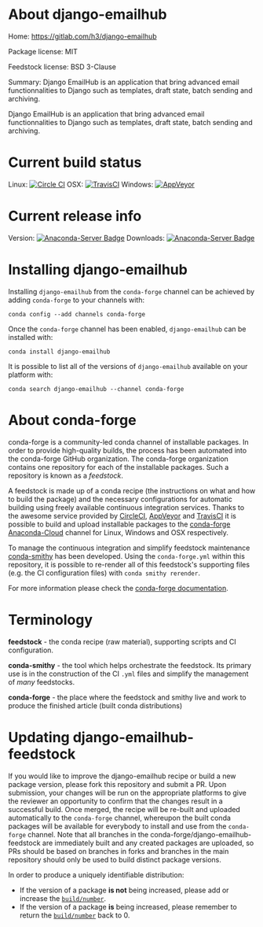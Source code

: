 About django-emailhub
=====================

Home: https://gitlab.com/h3/django-emailhub

Package license: MIT

Feedstock license: BSD 3-Clause

Summary: Django EmailHub is an application that bring advanced email functionnalities to Django such as templates, draft state, batch sending and archiving.

Django EmailHub is an application that bring advanced email functionnalities to Django such as templates, draft state, batch sending and archiving.

Current build status
====================

Linux: [![Circle CI](https://circleci.com/gh/conda-forge/django-emailhub-feedstock.svg?style=shield)](https://circleci.com/gh/conda-forge/django-emailhub-feedstock)
OSX: [![TravisCI](https://travis-ci.org/conda-forge/django-emailhub-feedstock.svg?branch=master)](https://travis-ci.org/conda-forge/django-emailhub-feedstock)
Windows: [![AppVeyor](https://ci.appveyor.com/api/projects/status/github/conda-forge/django-emailhub-feedstock?svg=True)](https://ci.appveyor.com/project/conda-forge/django-emailhub-feedstock/branch/master)

Current release info
====================
Version: [![Anaconda-Server Badge](https://anaconda.org/conda-forge/django-emailhub/badges/version.svg)](https://anaconda.org/conda-forge/django-emailhub)
Downloads: [![Anaconda-Server Badge](https://anaconda.org/conda-forge/django-emailhub/badges/downloads.svg)](https://anaconda.org/conda-forge/django-emailhub)

Installing django-emailhub
==========================

Installing `django-emailhub` from the `conda-forge` channel can be achieved by adding `conda-forge` to your channels with:

```
conda config --add channels conda-forge
```

Once the `conda-forge` channel has been enabled, `django-emailhub` can be installed with:

```
conda install django-emailhub
```

It is possible to list all of the versions of `django-emailhub` available on your platform with:

```
conda search django-emailhub --channel conda-forge
```


About conda-forge
=================

conda-forge is a community-led conda channel of installable packages.
In order to provide high-quality builds, the process has been automated into the
conda-forge GitHub organization. The conda-forge organization contains one repository
for each of the installable packages. Such a repository is known as a *feedstock*.

A feedstock is made up of a conda recipe (the instructions on what and how to build
the package) and the necessary configurations for automatic building using freely
available continuous integration services. Thanks to the awesome service provided by
[CircleCI](https://circleci.com/), [AppVeyor](http://www.appveyor.com/)
and [TravisCI](https://travis-ci.org/) it is possible to build and upload installable
packages to the [conda-forge](https://anaconda.org/conda-forge)
[Anaconda-Cloud](http://docs.anaconda.org/) channel for Linux, Windows and OSX respectively.

To manage the continuous integration and simplify feedstock maintenance
[conda-smithy](http://github.com/conda-forge/conda-smithy) has been developed.
Using the ``conda-forge.yml`` within this repository, it is possible to re-render all of
this feedstock's supporting files (e.g. the CI configuration files) with ``conda smithy rerender``.

For more information please check the [conda-forge documentation](https://conda-forge.org/docs/).

Terminology
===========

**feedstock** - the conda recipe (raw material), supporting scripts and CI configuration.

**conda-smithy** - the tool which helps orchestrate the feedstock.
                   Its primary use is in the construction of the CI ``.yml`` files
                   and simplify the management of *many* feedstocks.

**conda-forge** - the place where the feedstock and smithy live and work to
                  produce the finished article (built conda distributions)


Updating django-emailhub-feedstock
==================================

If you would like to improve the django-emailhub recipe or build a new
package version, please fork this repository and submit a PR. Upon submission,
your changes will be run on the appropriate platforms to give the reviewer an
opportunity to confirm that the changes result in a successful build. Once
merged, the recipe will be re-built and uploaded automatically to the
`conda-forge` channel, whereupon the built conda packages will be available for
everybody to install and use from the `conda-forge` channel.
Note that all branches in the conda-forge/django-emailhub-feedstock are
immediately built and any created packages are uploaded, so PRs should be based
on branches in forks and branches in the main repository should only be used to
build distinct package versions.

In order to produce a uniquely identifiable distribution:
 * If the version of a package **is not** being increased, please add or increase
   the [``build/number``](http://conda.pydata.org/docs/building/meta-yaml.html#build-number-and-string).
 * If the version of a package **is** being increased, please remember to return
   the [``build/number``](http://conda.pydata.org/docs/building/meta-yaml.html#build-number-and-string)
   back to 0.